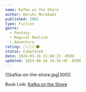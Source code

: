 ```yaml
---
name: Kafka on the Shore
author: Haruki Murakami
published: 2002
type: Fiction
genre:
  - Fantasy
  - Magical Realism
  - Adventure
rating: 🌕🌕🌕🌕🌑
status: Completed
date: 2024-03-16 21:40:23 -0500
updated: 2024-06-16 16:56:49 -0500
---
```


![[kafka-on-the-shore.jpg|300]]

Book Link: [Kafka on the Shore](https://www.goodreads.com/en/book/show/4929)
